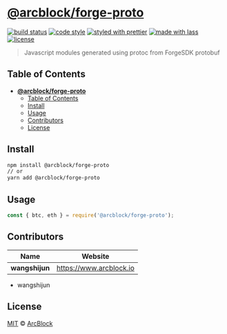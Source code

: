 # [**@arcblock/forge-proto**](https://github.com/arcblock/forge-js/packages/forge-proto)

[![build status](https://img.shields.io/travis/ArcBlock/forge-js.svg)](https://travis-ci.org/ArcBlock/forge-js)
[![code style](https://img.shields.io/badge/code_style-XO-5ed9c7.svg)](https://github.com/sindresorhus/xo)
[![styled with prettier](https://img.shields.io/badge/styled_with-prettier-ff69b4.svg)](https://github.com/prettier/prettier)
[![made with lass](https://img.shields.io/badge/made_with-lass-95CC28.svg)](https://lass.js.org)
[![license](https://img.shields.io/github/license/ArcBlock/forge-js.svg)](LICENSE)

> Javascript modules generated using protoc from ForgeSDK protobuf

## Table of Contents

- [**@arcblock/forge-proto**](#arcblockforge-proto)
  - [Table of Contents](#table-of-contents)
  - [Install](#install)
  - [Usage](#usage)
  - [Contributors](#contributors)
  - [License](#license)

## Install

```sh
npm install @arcblock/forge-proto
// or
yarn add @arcblock/forge-proto
```

## Usage

```js
const { btc, eth } = require('@arcblock/forge-proto');
```

## Contributors

| Name           | Website                    |
| -------------- | -------------------------- |
| **wangshijun** | <https://www.arcblock.io> |

- wangshijun

## License

[MIT](LICENSE) © [ArcBlock](https://www.arcblock.io)
